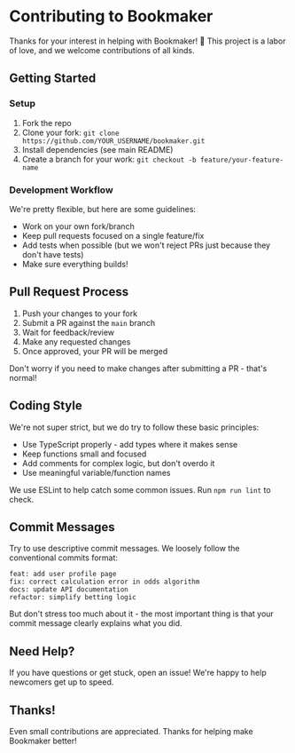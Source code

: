 # Contributing to Bookmaker

Thanks for your interest in helping with Bookmaker! 🎉 This project is a labor of love, and we welcome contributions of all kinds.

## Getting Started

### Setup
1. Fork the repo
2. Clone your fork: `git clone https://github.com/YOUR_USERNAME/bookmaker.git`
3. Install dependencies (see main README)
4. Create a branch for your work: `git checkout -b feature/your-feature-name`

### Development Workflow

We're pretty flexible, but here are some guidelines:

- Work on your own fork/branch
- Keep pull requests focused on a single feature/fix
- Add tests when possible (but we won't reject PRs just because they don't have tests)
- Make sure everything builds!

## Pull Request Process

1. Push your changes to your fork
2. Submit a PR against the `main` branch
3. Wait for feedback/review
4. Make any requested changes
5. Once approved, your PR will be merged

Don't worry if you need to make changes after submitting a PR - that's normal!

## Coding Style

We're not super strict, but we do try to follow these basic principles:

- Use TypeScript properly - add types where it makes sense
- Keep functions small and focused
- Add comments for complex logic, but don't overdo it
- Use meaningful variable/function names

We use ESLint to help catch some common issues. Run `npm run lint` to check.

## Commit Messages

Try to use descriptive commit messages. We loosely follow the conventional commits format:

```
feat: add user profile page
fix: correct calculation error in odds algorithm
docs: update API documentation
refactor: simplify betting logic
```

But don't stress too much about it - the most important thing is that your commit message clearly explains what you did.

## Need Help?

If you have questions or get stuck, open an issue! We're happy to help newcomers get up to speed.

## Thanks!

Even small contributions are appreciated. Thanks for helping make Bookmaker better! 